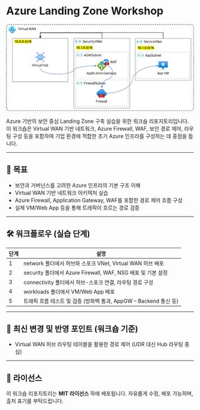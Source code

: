 # Azure Landing Zone Workshop

![Untitled](images/Untitled.png)

Azure 기반의 보안 중심 Landing Zone 구축 실습을 위한 워크숍 리포지토리입니다.  
이 워크숍은 Virtual WAN 기반 네트워크, Azure Firewall, WAF, 보안 경로 제어, 라우팅 구성 등을 포함하여 기업 환경에 적합한 초기 Azure 인프라를 구성하는 데 중점을 둡니다.

---

## 🎯 목표

- 보안과 거버넌스를 고려한 Azure 인프라의 기본 구조 이해  
- Virtual WAN 기반 네트워크 아키텍처 실습  
- Azure Firewall, Application Gateway, WAF를 포함한 경로 제어 흐름 구성  
- 실제 VM/Web App 등을 통해 트래픽이 흐르는 경로 검증  

---

## 🛠 워크플로우 (실습 단계)

| 단계 | 설명 |
|------|------|
| 1 | network 폴더에서 허브와 스포크 VNet, Virtual WAN 허브 배포 |
| 2 | security 폴더에서 Azure Firewall, WAF, NSG 배포 및 기본 설정 |
| 3 | connectivity 폴더에서 허브-스포크 연결, 라우팅 경로 구성 |
| 4 | workloads 폴더에서 VM/Web App 배포 |
| 5 | 트래픽 흐름 테스트 및 검증 (방화벽 통과, AppGW – Backend 통신 등) |

---

## 🔄 최신 변경 및 반영 포인트 (워크숍 기준)

- Virtual WAN 허브 라우팅 테이블을 활용한 경로 제어 (UDR 대신 Hub 라우팅 중심)  

---

## 📜 라이선스

이 워크숍 리포지토리는 **MIT 라이선스** 하에 배포됩니다. 자유롭게 수정, 배포 가능하며, 출처 표기를 부탁드립니다.  
